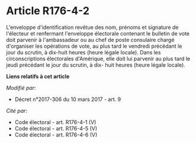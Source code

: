 # Article R176-4-2

L'enveloppe d'identification revêtue des nom, prénoms et signature de l'électeur et renfermant l'enveloppe électorale
contenant le bulletin de vote doit parvenir à l'ambassadeur ou au chef de poste consulaire chargé d'organiser les opérations
de vote, au plus tard le vendredi précédant le jour du scrutin, à dix-huit heures (heure légale locale). Dans les
circonscriptions électorales d'Amérique, elle doit lui parvenir au plus tard le jeudi précédant le jour du scrutin, à dix-
huit heures (heure légale locale).

**Liens relatifs à cet article**

_Modifié par_:

  - Décret n°2017-306 du 10 mars 2017 - art. 9

_Cité par_:

  - Code électoral - art. R176-4-1 (V)
  - Code électoral - art. R176-4-5 (V)
  - Code électoral - art. R176-4-6 (V)
